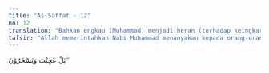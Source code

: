 ```yaml
---
title: "As-Saffat - 12"
no: 12
translation: "Bahkan engkau (Muhammad) menjadi heran (terhadap keingkaran mereka) dan mereka menghinakan (engkau)."
tafsir: "Allah memerintahkan Nabi Muhammad menanyakan kepada orang-orang yang mengingkari adanya kebangkitan dari kubur tentang mana yang lebih sukar antara menjadikan manusia termasuk orang-orang yang ingkar tadi dengan menjadikan malaikat, langit, bumi, dan segala isinya, yang wujudnya lebih besar dan lebih beraneka ragam.\n\nAllah memerintahkan rasul-Nya supaya mengajukan pertanyaan kepada mereka, dimaksudkan sebagai celaan terhadap sikap keras kepala mereka. Sebenarnya, mereka sendiri mengakui bahwa penciptaan langit, bumi, dan segala isinya yang besar itu lebih sukar dari menciptakan manusia. Maka bagaimana mereka dapat mengingkari kebangkitan itu, padahal mereka menyaksikan suatu yang lebih sukar dari apa yang mereka ingkari itu.\n\nFirman Allah:\n\nDan bukankah (Allah) yang menciptakan langit dan bumi, mampu menciptakan kembali yang serupa itu (jasad mereka yang sudah hancur itu)? Benar, dan Dia Maha Pencipta, Maha Mengetahui. (Yasin/36: 81)\n\nDalam ayat lain Allah berfirman:\n\nSungguh, penciptaan langit dan bumi itu lebih besar daripada penciptaan manusia, akan tetapi kebanyakan manusia tidak mengetahui. (al-Mu'min/40: 57) \n\nUntuk menjelaskan perbandingan ini Allah memberikan tambahan penjelasan dengan menyebutkan kejadian nenek moyang mereka, yaitu Adam dari tanah liat. Proses kejadian Adam itu menunjukkan kepada mereka tentang kesederhanaan penciptaannya jika dibandingkan dengan penciptaan alam semesta yang mahabesar ini. Bilamana Allah kuasa menciptakan alam ini, tentulah lebih kuasa lagi menghidupkan kembali anak cucu Adam pada hari Kiamat.\n\nRasulullah kemudian diperingatkan Allah agar jangan terlalu mengharapkan berimannya mereka yang keras kepala. Tidak ada manfaat bagi mereka segala keterangan dan peringatan itu karena mereka tidak tertarik. Bahkan orang-orang kafir itu memperolok-olokkan Rasul, sehingga Rasulullah sendiri merasa heran.\n\nSesungguhnya hati mereka telah tertutup, dan jiwa mereka tidak dapat menjangkau keyakinan yang seperti itu. Mereka tidak mampu lagi melihat keterangan-keterangan dan tanda-tanda yang dapat menunjukkan kebangkitan dari kubur. Bahkan kesombongan dan pembangkangan mereka telah sampai ke puncaknya. Mereka memperolok-olokkan apa yang telah diucapkan oleh Nabi Muhammad saw, dan meremehkan kesungguhan beliau supaya mereka meyakini hari kebangkitan itu."
---
```


بَلْ عَجِبْتَ وَيَسْخَرُوْنَ ۖ 
